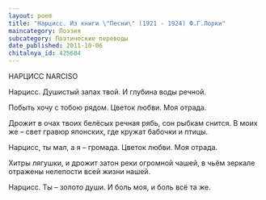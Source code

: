 ```yaml
---
layout: poem
title: "Нарцисс. Из книги \"Песни\" (1921 - 1924) Ф.Г.Лорки"
maincategory: Поэзия
subcategory: Поэтические переводы
date_published: 2011-10-06
chitalnya_id: 425684
---
```




НАРЦИСС
NARCISO

Нарцисс.
Душистый запах твой.
И глубина воды речной.

Побыть хочу с тобою рядом.
Цветок любви.
Моя отрада.

Дрожит в очах твоих белёсых
речная рябь, сон рыбкам снится.
В моих же – свет гравюр японских,
где кружат бабочки и птицы.

Нарцисс, ты мал, а я – громада.
Цветок любви.
Моя отрада.

Хитры лягушки, и дрожит
затон реки огромной чашей,
в чьём зеркале отражены
нелепости всей жизни нашей.

Нарцисс. Ты – золото души.
И боль моя,
и боль всё та же.






